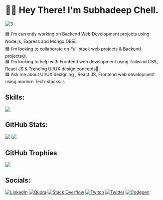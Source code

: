 # 👨‍💻 Hey There! I'm Subhadeep Chell.

![3](https://github.com/user-attachments/assets/326a715d-2f25-4a16-9f18-cfcd7b7405a5)

🟦 I'm currently working on Backend Web Development projects using Node.js, Express and Mongo DB💻.<br>🟦 I'm looking to collaborate on Full stack web projects & Backend  projects⚙️.<br>🟦 I'm looking to help with Frontend web development using Tailwind CSS, React JS & Trending UI/UX design concepts🎨. <br>🟦 Ask me about UI/UX designing , React JS, Frontend web development using modern Tech-stacks✅.

## Skills:

  <a href="https://skillicons.dev" align="center">
    <img align="center" src="https://skillicons.dev/icons?i=react,next,figma,js,vite,nodejs,git,html,css,bootstrap,tailwind,express,firebase,mongodb,netlify,vercel,java,typescript,github,redux,googlecloud,vscode,python,mysql,prisma,heroku" />
  </a>

  
## GitHub Stats:
![](https://github-readme-streak-stats.herokuapp.com/?user=SHERLOCKx90&theme=midnight-purple&hide_border=false)
![](https://github-readme-stats.vercel.app/api/top-langs/?username=SHERLOCKx90&theme=midnight-purple&hide_border=false&include_all_commits=true&count_private=true&layout=compact)

## GitHub Trophies
![](https://github-profile-trophy.vercel.app/?username=SHERLOCKx90&theme=tokyonight&no-frame=false&no-bg=false&margin-w=4)


## Socials:
[![LinkedIn](https://img.shields.io/badge/LinkedIn-%230077B5.svg?logo=linkedin&logoColor=white)](https://www.linkedin.com/in/subhadeep-chell-a6b3a524b/) [![Quora](https://img.shields.io/badge/Quora-%23B92B27.svg?logo=Quora&logoColor=white)](https://www.quora.com/profile/Subhadeep-Chell-1chat) [![Stack Overflow](https://img.shields.io/badge/-Stackoverflow-FE7A16?logo=stack-overflow&logoColor=white)](https://stackoverflow.com/users/21597352/subhadeep-chell) [![Twitch](https://img.shields.io/badge/Twitch-%239146FF.svg?logo=Twitch&logoColor=white)](https://www.twitch.tv/subhadeepchell) [![Twitter](https://img.shields.io/badge/Twitter-%231DA1F2.svg?logo=Twitter&logoColor=white)](https://twitter.com/subhadeepchell) [![Codepen](https://img.shields.io/badge/Codepen-000000?style=for-the-badge&logo=codepen&logoColor=white)](https://codepen.io/SHERLOCKx90)

